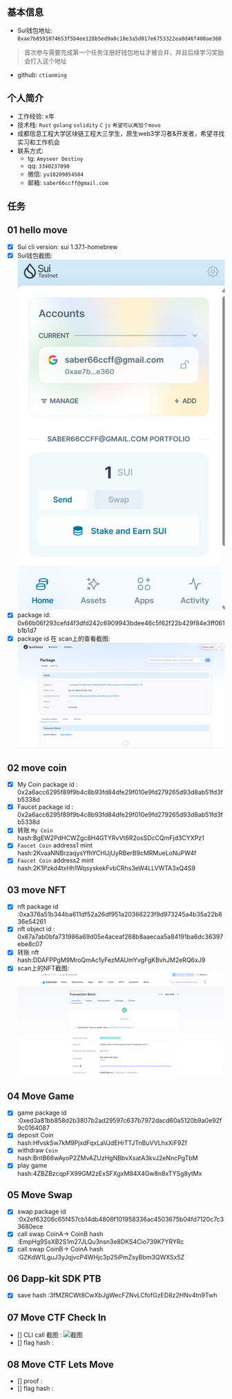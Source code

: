 ## 基本信息
- Sui钱包地址: `0xae7b8591074653f5b4ee128b5ed9a0c18e3a5d017e6753322ea8d46f400ae360`
> 首次参与需要完成第一个任务注册好钱包地址才被合并，并且后续学习奖励会打入这个地址
- github: `ctianming`

## 个人简介
- 工作经验: x年
- 技术栈: `Rust` `golang` `solidity` `C` `js` `希望可以再加个move`
- 成都信息工程大学区块链工程大三学生，原生web3学习者&开发者，希望寻找实习和工作机会
- 联系方式: 
    - tg: `Amyseer Destiny` 
    - qq: `3340237090`
    - 微信: `yu18209854584`
    - 邮箱: `saber66ccff@gmail.com`

## 任务

##   01 hello move  
- [x] Sui cli version: sui 1.37.1-homebrew
- [x] Sui钱包截图: ![Sui钱包截图](co-learn-2411/images/wallet.png)
- [x] package id: 0x66b06f293cefd4f3dfd242c6909943bdee46c5f62f22b429f84e3ff061b1b1d7  
- [x] package id 在 scan上的查看截图:![Scan截图](co-learn-2411/images/task_1_scan.png)

##   02 move coin
- [x] My Coin package id : 0x2a6acc6295f89f9b4c8b93fd84dfe29f010e9fd279265d93d8ab51fd3fb5338d
- [x] Faucet package id : 0x2a6acc6295f89f9b4c8b93fd84dfe29f010e9fd279265d93d8ab51fd3fb5338d
- [x] 转账 `My Coin` hash:BgEW2PdHCWZgc8H4GTYRvVt6R2osSDcCQmFjd3CYXPz1
- [x] `Faucet Coin` address1 mint hash:2KvaaNNBrzaqysYfhYCHUjUyRBerB9cMRMueLoNuPW4f
- [x] `Faucet Coin` address2 mint hash:2K1Pzkd4txHh1WqsyskekFvbCRhs3eW4LLVWTA3xQ4S9

##   03 move NFT
- [x] nft package id :0xa376a51b344ba611df52a26df951a20366223f9d973245a4b35a22b836e54261
- [x] nft object id : 0x67a7ab0bfa731986a69d05e4aceaf268b8aaecaa5a84191ba6dc36397ebe8c07
- [x] 转账 nft  hash:DDAFPPgM9MroQmAc1yFezMAUmYvgFgKBvhJM2eRQ6xJ9
- [x] scan上的NFT截图:![Scan截图](co-learn-2411/images/task3_image.png)

##   04 Move Game
- [x] game package id :0xed3a81bb858d2b3807b2ad29597c637b7972dacd60a5120b9a0e92f9c0164087
- [x] deposit Coin hash:HfvskSw7kM9PjxdFqxLaVJdEHrTTJTnBuVVLhxXiF9Zf
- [x] withdraw `Coin` hash:BntB66wAyoP2ZMvAZUzHgNBbvXsatA3kvJ2eNncPgTbM
- [x] play game hash:4ZBZBzcqpFX99GM2zExSFXgxM84X4Gw8n8xTYSg8ytMx

##   05 Move Swap
- [x] swap package id :0x2ef63206c65f457cb14db4806f101958336ac4503675b04fd7120c7c33680ece
- [x] call swap CoinA-> CoinB  hash :EmpHg9SsXB2S1m27JLQu3nsn3e8DKS4Cio739K7YRYRc
- [x] call swap CoinB-> CoinA  hash :GZKdW1LguJ3yJqjvcP4WHjc3p25iPmZsyBbm3QWXSx5Z

##   06 Dapp-kit SDK PTB
- [x] save hash :3fMZRCWt8CwXbJgWecFZNvLCfofGzED8z2HNv4tn9Twh

##   07 Move CTF Check In
- [] CLI call 截图 : ![截图](./images/你的图片地址)
- [] flag hash :

##   08 Move CTF Lets Move
- [] proof : 
- [] flag hash :
